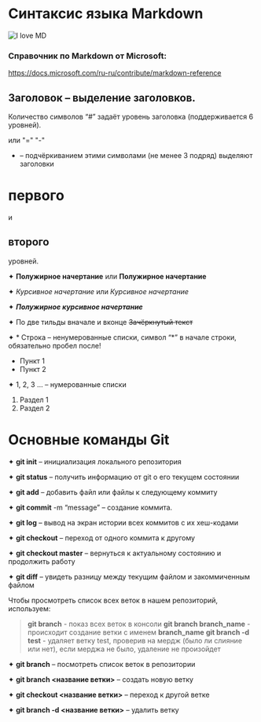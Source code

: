 # Синтаксис языка Markdown  

![I love MD](scale_1200.png)

### Справочник по Markdown от Microsoft:
https://docs.microsoft.com/ru-ru/contribute/markdown-reference

## Заголовок – выделение заголовков. 
Количество символов “#” задаёт уровень заголовка  (поддерживается 6 уровней).

или "=" "-"
 - – подчёркиванием этими символами (не менее 3 подряд) выделяют заголовки  

первого
=======
 и 
 
второго
-------
уровней.

✦	**Полужирное начертание** или __Полужирное начертание__

✦	*Курсивное начертание* или _Курсивное начертание_

✦	***Полужирное курсивное начертание***

✦	По две тильды вначале и вконце ~~Зачёркнутый текст~~

✦	* Строка – ненумерованные списки, символ “*” в начале строки, обязательно пробел после!
* Пункт 1
* Пункт 2

✦	1, 2, 3 … – нумерованные списки
1. Раздел 1
2. Раздел 2

# Основные команды Git

✦	__git init__ – инициализация локального репозитория

✦	__git status__ – получить информацию от git о его текущем состоянии

✦	__git add__ – добавить файл или файлы к следующему коммиту

✦	__git commit__ -m “message” – создание коммита.

✦	__git log__ – вывод на экран истории всех коммитов с их хеш-кодами

✦	__git checkout__ – переход от одного коммита к другому

✦	__git checkout master__ – вернуться к актуальному состоянию и продолжить работу

✦	__git diff__ – увидеть разницу между текущим файлом и закоммиченным файлом

Чтобы просмотреть список всех веток в нашем репозиторий, используем:
> **git branch** - показ всех веток в консоли
> **git branch branch_name** - происходит создание ветки с именем **branch_name**
**git branch -d test** - удаляет ветку test, проверив на мердж (было ли слияние или нет), если мерджа не было, удаление не произойдет


✦ __git branch__ – посмотреть список веток в репозитории

✦ __git branch <название ветки>__ – создать новую ветку

✦ __git checkout <название ветки>__ – переход к другой ветке

✦ __git branch -d <название ветки>__ – удалить ветку